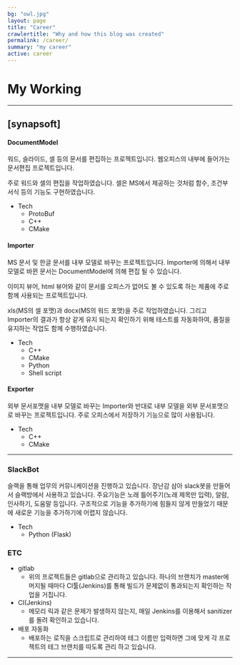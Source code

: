 ```yaml
---
bg: "owl.jpg"
layout: page
title: "Career"
crawlertitle: "Why and how this blog was created"
permalink: /career/
summary: "my career"
active: career
---
```

# My Working
***
## [synapsoft]
#### DocumentModel

워드, 슬라이드, 셀 등의 문서를 편집하는 프로젝트입니다. 웹오피스의 내부에 들어가는 문서편집 프로젝트입니다.

주로 워드와 셀의 편집을 작업하였습니다. 셀은 MS에서 제공하는 것처럼 함수, 조건부서식 등의 기능도 구현하였습니다.
- Tech
	- ProtoBuf
	- C++
	- CMake

#### Importer

MS 문서 및 한글 문서를 내부 모델로 바꾸는 프로젝트입니다. Importer에 의해서 내부 모델로 바뀐 문서는 DocumentModel에 의해 편집 될 수 있습니다.

이미지 뷰어, html 뷰어와 같이 문서를 오피스가 없어도 볼 수 있도록 하는 제품에 주로 함께 사용되는 프로젝트입니다.

xls(MS의 셀 포맷)과 docx(MS의 워드 포맷)을 주로 작업하였습니다. 그리고 Importer의 결과가 항상 같게 유지 되는지 확인하기 위해 테스트를 자동화하여, 품질을 유지하는 작업도 함께 수행하였습니다.
- Tech
	- C++
	- CMake
	- Python
	- Shell script

#### Exporter

외부 문서포맷을 내부 모델로 바꾸는 Importer와 반대로 내부 모델을 외부 문서포맷으로 바꾸는 프로젝트입니다. 주로 오피스에서 저장하기 기능으로 많이 사용됩니다.
- Tech
	- C++
	- CMake

*****

### SlackBot

슬랙을 통해 업무의 커뮤니케이션을 진행하고 있습니다. 장난감 삼아 slack봇을 만들어서 슬랙방에서 사용하고 있습니다.
주요기능은 노래 틀어주기(노래 제목만 입력), 알람, 인사하기, 도움말 등입니다.
구조적으로 기능을 추가하기에 힘들지 않게 만들었기 때문에 새로운 기능을 추가하기에 어렵지 않습니다.
- Tech
	- Python (Flask)

### ETC

- gitlab
	- 위의 프로젝트들은 gitlab으로 관리하고 있습니다. 하나의 브랜치가 master에 머지될 때마다 CI툴(Jenkins)를 통해 빌드가 문제없이 통과되는지 확인하는 작업을 거칩니다.
- CI(Jenkins)
	- 메모리 릭과 같은 문제가 발생하지 않는지, 매일 Jenkins를 이용해서 sanitizer를 돌려 확인하고 있습니다.
- 배포 자동화
	- 배포하는 로직을 스크립트로 관리하여 테그 이름만 입력하면 그에 맞게 각 프로젝트의 테그 브랜치를 따도록 관리 하고 있습니다.


*****

